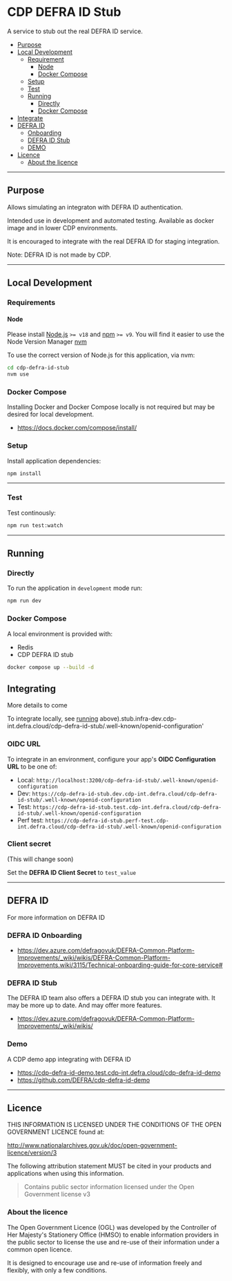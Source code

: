 # CDP DEFRA ID Stub

A service to stub out the real DEFRA ID service.

- [Purpose](#purpose)
- [Local Development](#local-development)
  - [Requirement](#requirement)
    - [Node](#node)
    - [Docker Compose](#docker-compose)
  - [Setup](#setup)
  - [Test](#test)
  - [Running](#running)
    - [Directly](#directly)
    - [Docker Compose](#docker-compose)
- [Integrate](#integrate)
- [DEFRA ID](#defra-id)
  - [Onboarding](#onboarding)
  - [DEFRA ID Stub](#defra-id-stub)
  - [DEMO](#demo)
- [Licence](#licence)
  - [About the licence](#about-the-licence)

---

## Purpose

Allows simulating an integraton with DEFRA ID authentication.

Intended use in development and automated testing.
Available as docker image and in lower CDP environments.

It is encouraged to integrate with the real DEFRA ID for staging integration.

Note: DEFRA ID is not made by CDP.

---

## Local Development

### Requirements

#### Node

Please install [Node.js](http://nodejs.org/) `>= v18` and [npm](https://nodejs.org/) `>= v9`. You will find it
easier to use the Node Version Manager [nvm](https://github.com/creationix/nvm)

To use the correct version of Node.js for this application, via nvm:

```bash
cd cdp-defra-id-stub
nvm use
```

### Docker Compose

Installing Docker and Docker Compose locally is not required but may be desired for local development.

- https://docs.docker.com/compose/install/

### Setup

Install application dependencies:

```bash
npm install
```

---

### Test

Test continously:

```bash
npm run test:watch
```

---

## Running

### Directly

To run the application in `development` mode run:

```bash
npm run dev
```

### Docker Compose

A local environment is provided with:

- Redis
- CDP DEFRA ID stub

```bash
docker compose up --build -d
```

## Integrating

More details to come

To integrate locally, see [running](#running) above).stub.infra-dev.cdp-int.defra.cloud/cdp-defra-id-stub/.well-known/openid-configuration'

### OIDC URL

To integrate in an environment, configure your app's **OIDC Configuration URL** to be one of:

- Local: `http://localhost:3200/cdp-defra-id-stub/.well-known/openid-configuration`
- Dev: `https://cdp-defra-id-stub.dev.cdp-int.defra.cloud/cdp-defra-id-stub/.well-known/openid-configuration`
- Test: `https://cdp-defra-id-stub.test.cdp-int.defra.cloud/cdp-defra-id-stub/.well-known/openid-configuration`
- Perf test: `https://cdp-defra-id-stub.perf-test.cdp-int.defra.cloud/cdp-defra-id-stub/.well-known/openid-configuration`

### Client secret

(This will change soon)

Set the **DEFRA ID Client Secret** to `test_value`

---

## DEFRA ID

For more information on DEFRA ID

### DEFRA ID Onboarding

- https://dev.azure.com/defragovuk/DEFRA-Common-Platform-Improvements/_wiki/wikis/DEFRA-Common-Platform-Improvements.wiki/3115/Technical-onboarding-guide-for-core-service#

### DEFRA ID Stub

The DEFRA ID team also offers a DEFRA ID stub you can integrate with.
It may be more up to date.
And may offer more features.

- https://dev.azure.com/defragovuk/DEFRA-Common-Platform-Improvements/_wiki/wikis/

### Demo

A CDP demo app integrating with DEFRA ID

- https://cdp-defra-id-demo.test.cdp-int.defra.cloud/cdp-defra-id-demo
- https://github.com/DEFRA/cdp-defra-id-demo

---

## Licence

THIS INFORMATION IS LICENSED UNDER THE CONDITIONS OF THE OPEN GOVERNMENT LICENCE found at:

<http://www.nationalarchives.gov.uk/doc/open-government-licence/version/3>

The following attribution statement MUST be cited in your products and applications when using this information.

> Contains public sector information licensed under the Open Government license v3

### About the licence

The Open Government Licence (OGL) was developed by the Controller of Her Majesty's Stationery Office (HMSO) to enable
information providers in the public sector to license the use and re-use of their information under a common open
licence.

It is designed to encourage use and re-use of information freely and flexibly, with only a few conditions.
